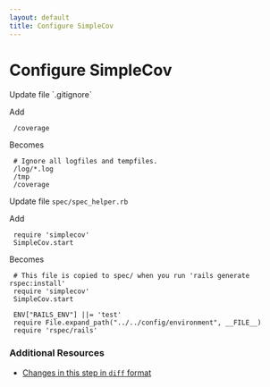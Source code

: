 ```yaml
---
layout: default
title: Configure SimpleCov
---
```


<h1 id="main">Configure SimpleCov</h1>
Update file `.gitignore`

Add
<pre><code> /coverage</code></pre>


Becomes
<pre><code> # Ignore all logfiles and tempfiles.
 /log/*.log
 /tmp
 /coverage
</code></pre>


Update file `spec/spec_helper.rb`

Add
<pre><code> require &#39;simplecov&#39;
 SimpleCov.start</code></pre>


Becomes
<pre><code> # This file is copied to spec/ when you run &#39;rails generate rspec:install&#39;
 require &#39;simplecov&#39;
 SimpleCov.start
&nbsp;
 ENV[&quot;RAILS_ENV&quot;] ||= &#39;test&#39;
 require File.expand_path(&quot;../../config/environment&quot;, __FILE__)
 require &#39;rspec/rails&#39;
</code></pre>



### Additional Resources

* [Changes in this step in `diff` format](https://github.com/software-academy/rails_getting_started_bdd/commit/ddb83f267e378a0c99ead0114b549fa47390558d)

